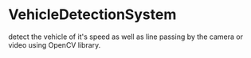 VehicleDetectionSystem
======================

detect the vehicle of it's speed as well as line passing by the camera or video using OpenCV library.
